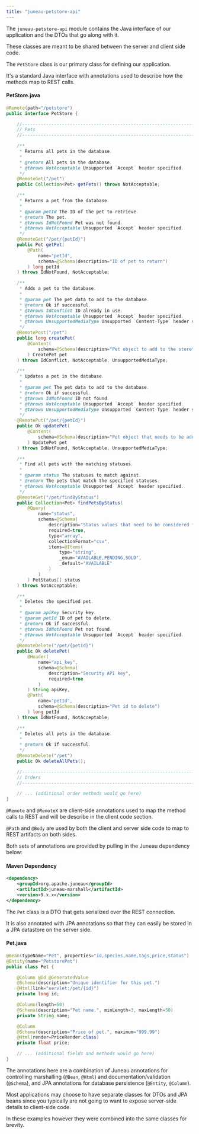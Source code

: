 ```yaml
---
title: "juneau-petstore-api"
---
```


The `juneau-petstore-api` module contains the Java interface of our application and the DTOs that go along with it.

These classes are meant to be shared between the server and client side code.

The `PetStore` class is our primary class for defining our application.

It's a standard Java interface with annotations used to describe how the methods map to REST calls.

#### PetStore.java

```java
@Remote(path="/petstore")
public interface PetStore {

	//------------------------------------------------------------------------------------------------------------------
	// Pets
	//------------------------------------------------------------------------------------------------------------------

	/**
	 * Returns all pets in the database.
	 *
	 * @return All pets in the database.
	 * @throws NotAcceptable Unsupported `Accept` header specified.
	 */
	@RemoteGet("/pet")
	public Collection<Pet> getPets() throws NotAcceptable;

	/**
	 * Returns a pet from the database.
	 *
	 * @param petId The ID of the pet to retrieve.
	 * @return The pet.
	 * @throws IdNotFound Pet was not found.
	 * @throws NotAcceptable Unsupported `Accept` header specified.
	 */
	@RemoteGet("/pet/{petId}")
	public Pet getPet(
		@Path(
			name="petId",
			schema=@Schema(description="ID of pet to return")
		) long petId
	) throws IdNotFound, NotAcceptable;

	/**
	 * Adds a pet to the database.
	 *
	 * @param pet The pet data to add to the database.
	 * @return Ok if successful.
	 * @throws IdConflict ID already in use.
	 * @throws NotAcceptable Unsupported `Accept` header specified.
	 * @throws UnsupportedMediaType Unsupported `Content-Type` header specified.
	 */
	@RemotePost("/pet")
	public long createPet(
		@Content(
			schema=@Schema(description="Pet object to add to the store")
		) CreatePet pet
	) throws IdConflict, NotAcceptable, UnsupportedMediaType;

	/**
	 * Updates a pet in the database.
	 *
	 * @param pet The pet data to add to the database.
	 * @return Ok if successful.
	 * @throws IdNotFound ID not found.
	 * @throws NotAcceptable Unsupported `Accept` header specified.
	 * @throws UnsupportedMediaType Unsupported `Content-Type` header specified.
	 */
	@RemotePut("/pet/{petId}")
	public Ok updatePet(
		@Content(
			schema=@Schema(description="Pet object that needs to be added to the store")
		) UpdatePet pet
	) throws IdNotFound, NotAcceptable, UnsupportedMediaType;

	/**
	 * Find all pets with the matching statuses.
	 *
	 * @param status The statuses to match against.
	 * @return The pets that match the specified statuses.
	 * @throws NotAcceptable Unsupported `Accept` header specified.
	 */
	@RemoteGet("/pet/findByStatus")
	public Collection<Pet> findPetsByStatus(
		@Query(
			name="status",
			schema=@Schema(
				description="Status values that need to be considered for filter.",
				required=true,
				type="array",
				collectionFormat="csv",
				items=@Items(
					type="string",
					_enum="AVAILABLE,PENDING,SOLD",
					_default="AVAILABLE"
				)
			)
		) PetStatus[] status
	) throws NotAcceptable;

	/**
	 * Deletes the specified pet.
	 *
	 * @param apiKey Security key.
	 * @param petId ID of pet to delete.
	 * @return Ok if successful.
	 * @throws IdNotFound Pet not found.
	 * @throws NotAcceptable Unsupported `Accept` header specified.
	 */
	@RemoteDelete("/pet/{petId}")
	public Ok deletePet(
		@Header(
			name="api_key",
			schema=@Schema(
				description="Security API key",
				required=true
			)
		) String apiKey,
		@Path(
			name="petId",
			schema=@Schema(description="Pet id to delete")
		) long petId
	) throws IdNotFound, NotAcceptable;

	/**
	 * Deletes all pets in the database.
	 *
	 * @return Ok if successful.
	 */
	@RemoteDelete("/pet")
	public Ok deleteAllPets();

	//------------------------------------------------------------------------------------------------------------------
	// Orders
	//------------------------------------------------------------------------------------------------------------------

	// ... (additional order methods would go here)
}
```

`@Remote` and `@RemoteX` are client-side annotations used to map the method calls to REST and will be describe in the
client code section.

`@Path` and `@Body` are used by both the client and server side code to map to REST artifacts on both sides.

Both sets of annotations are provided by pulling in the Juneau dependency below:

#### Maven Dependency

```xml
<dependency>
    <groupId>org.apache.juneau</groupId>
    <artifactId>juneau-marshall</artifactId>
    <version>9.x.x</version>
</dependency>
```

The `Pet` class is a DTO that gets serialized over the REST connection.

It is also annotated with JPA annotations so that they can easily be stored in a JPA datastore on the server side.

#### Pet.java

```java
@Bean(typeName="Pet", properties="id,species,name,tags,price,status")
@Entity(name="PetstorePet")
public class Pet {

	@Column @Id @GeneratedValue
	@Schema(description="Unique identifier for this pet.")
	@Html(link="servlet:/pet/{id}")
	private long id;

	@Column(length=50)
	@Schema(description="Pet name.", minLength=3, maxLength=50)
	private String name;

	@Column
	@Schema(description="Price of pet.", maximum="999.99")
	@Html(render=PriceRender.class)
	private float price;

	// ... (additional fields and methods would go here)
}
```

The annotations here are a combination of Juneau annotations for controlling marshalling (`@Bean`, `@Html`) and
documentation/validation (`@Schema`), and JPA annotations for database persistence (`@Entity`, `@Column`).

Most applications may choose to have separate classes for DTOs and JPA beans since you typically are not going to want
to expose server-side details to client-side code.

In these examples however they were combined into the same classes for brevity.